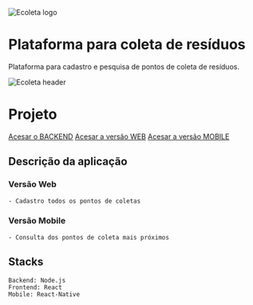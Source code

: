 ![Ecoleta logo](https://github.com/massaaki/next-level-week/blob/master/ecoleta-logo.png)

# Plataforma para coleta de resíduos
Plataforma para cadastro e pesquisa de pontos de coleta de resíduos.


![Ecoleta header](https://github.com/massaaki/next-level-week/blob/master/bg-ecoleta.png)

# Projeto
[Acesar o BACKEND](https://github.com/massaaki/next-level-week/tree/master/server)
[Acesar a versão WEB](https://github.com/massaaki/next-level-week/tree/master/web)
[Acesar a versão MOBILE](https://github.com/massaaki/next-level-week/tree/master/mobile)


## Descrição da aplicação
### Versão Web
```
- Cadastro todos os pontos de coletas
```

### Versão Mobile
```
- Consulta dos pontos de coleta mais próximos
```

## Stacks
```
Backend: Node.js
Frontend: React
Mobile: React-Native
```
